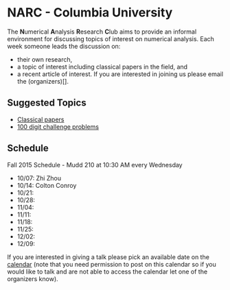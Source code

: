 # NARC - Columbia University

The **N**umerical **A**nalysis **R**esearch **C**lub aims to provide an informal
environment for discussing topics of interest on numerical analysis.  Each week
someone leads the discussion on:
 - their own research,
 - a topic of interest including classical papers in the field, and
 - a recent article of interest.
If you are interested in joining us please email the (organizers)[].

## Suggested Topics

 - [Classical papers](./classic_papers.html)
 - [100 digit challenge problems](http://epubs.siam.org/doi/book/10.1137/1.9780898717969)

## Schedule

Fall 2015 Schedule - Mudd 210 at 10:30 AM every Wednesday

  - 10/07:  Zhi Zhou
  - 10/14:  Colton Conroy
  - 10/21: 
  - 10/28: 
  - 11/04:  
  - 11/11:  
  - 11/18:  
  - 11/25:  
  - 12/02:  
  - 12/09:  

If you are interested in giving a talk please pick an available date on the 
[calendar](https://docs.google.com/a/columbia.edu/spreadsheets/d/1Cr-VG28HsSqJj69Wy_mFbq12PJG9W_6j8qAKEAhsDRc/edit?usp=sharing) (note that you need permission to post on this calendar so if you
would like to talk and are not able to access the calendar let one of the
organizers know).